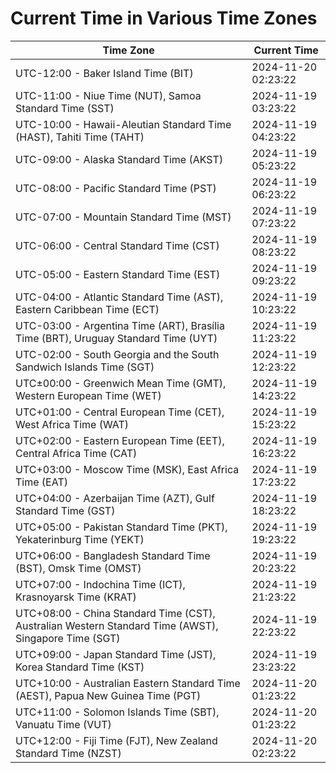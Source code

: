 # Current Time in Various Time Zones

| Time Zone | Current Time |
|-----------|--------------|
| UTC-12:00 - Baker Island Time (BIT) | 2024-11-20 02:23:22 |
| UTC-11:00 - Niue Time (NUT), Samoa Standard Time (SST) | 2024-11-19 03:23:22 |
| UTC-10:00 - Hawaii-Aleutian Standard Time (HAST), Tahiti Time (TAHT) | 2024-11-19 04:23:22 |
| UTC-09:00 - Alaska Standard Time (AKST) | 2024-11-19 05:23:22 |
| UTC-08:00 - Pacific Standard Time (PST) | 2024-11-19 06:23:22 |
| UTC-07:00 - Mountain Standard Time (MST) | 2024-11-19 07:23:22 |
| UTC-06:00 - Central Standard Time (CST) | 2024-11-19 08:23:22 |
| UTC-05:00 - Eastern Standard Time (EST) | 2024-11-19 09:23:22 |
| UTC-04:00 - Atlantic Standard Time (AST), Eastern Caribbean Time (ECT) | 2024-11-19 10:23:22 |
| UTC-03:00 - Argentina Time (ART), Brasília Time (BRT), Uruguay Standard Time (UYT) | 2024-11-19 11:23:22 |
| UTC-02:00 - South Georgia and the South Sandwich Islands Time (SGT) | 2024-11-19 12:23:22 |
| UTC±00:00 - Greenwich Mean Time (GMT), Western European Time (WET) | 2024-11-19 14:23:22 |
| UTC+01:00 - Central European Time (CET), West Africa Time (WAT) | 2024-11-19 15:23:22 |
| UTC+02:00 - Eastern European Time (EET), Central Africa Time (CAT) | 2024-11-19 16:23:22 |
| UTC+03:00 - Moscow Time (MSK), East Africa Time (EAT) | 2024-11-19 17:23:22 |
| UTC+04:00 - Azerbaijan Time (AZT), Gulf Standard Time (GST) | 2024-11-19 18:23:22 |
| UTC+05:00 - Pakistan Standard Time (PKT), Yekaterinburg Time (YEKT) | 2024-11-19 19:23:22 |
| UTC+06:00 - Bangladesh Standard Time (BST), Omsk Time (OMST) | 2024-11-19 20:23:22 |
| UTC+07:00 - Indochina Time (ICT), Krasnoyarsk Time (KRAT) | 2024-11-19 21:23:22 |
| UTC+08:00 - China Standard Time (CST), Australian Western Standard Time (AWST), Singapore Time (SGT) | 2024-11-19 22:23:22 |
| UTC+09:00 - Japan Standard Time (JST), Korea Standard Time (KST) | 2024-11-19 23:23:22 |
| UTC+10:00 - Australian Eastern Standard Time (AEST), Papua New Guinea Time (PGT) | 2024-11-20 01:23:22 |
| UTC+11:00 - Solomon Islands Time (SBT), Vanuatu Time (VUT) | 2024-11-20 01:23:22 |
| UTC+12:00 - Fiji Time (FJT), New Zealand Standard Time (NZST) | 2024-11-20 02:23:22 |
